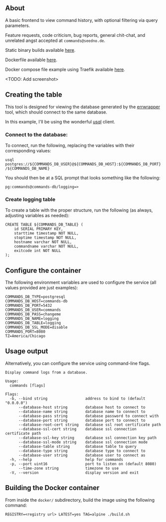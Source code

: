 
## About
A basic frontend to view command history, with optional filtering via query parameters.

Feature requests, code criticism, bug reports, general chit-chat, and unrelated angst accepted at `commands@seedno.de`.

Static binary builds available [here](https://cdn.seedno.de/builds/commands).

Dockerfile available [here](https://git.seedno.de/seednode/commands/docker/Dockerfile).

Docker compose file example using Traefik available [here](https://cdn.seedno.de/builds/commands/docker/docker-compose.yml).

<TODO: Add screenshot>

## Creating the table
This tool is designed for viewing the database generated by the [errwrapper](https://git.seedno.de/seednode/errwrapper) tool, which should connect to the same database.

In this example, I'll be using the wonderful [usql](https://github.com/xubingnan123/usql) client.

### Connect to the database:
To connect, run the following, replacing the variables with their corresponding values:

`usql postgres://${COMMANDS_DB_USER}@${COMMANDS_DB_HOST}:${COMMANDS_DB_PORT}/${COMMANDS_DB_NAME}`

You should then be at a SQL prompt that looks something like the following:

`pg:commands@commands-db/logging=>`

### Create logging table
To create a table with the proper structure, run the following (as always, adjusting variables as needed):
```
CREATE TABLE ${COMMANDS_DB_TABLE} (
	id SERIAL PRIMARY KEY,
	starttime timestamp NOT NULL,
	stoptime timestamp NOT NULL,
	hostname varchar NOT NULL,
	commandname varchar NOT NULL,
	exitcode int NOT NULL
);
```

## Configure the container
The following environment variables are used to configure the service (all values provided are just examples):
```
COMMANDS_DB_TYPE=postgresql
COMMANDS_DB_HOST=commands-db
COMMANDS_DB_PORT=5432
COMMANDS_DB_USER=commands
COMMANDS_DB_PASS=changeme
COMMANDS_DB_NAME=logging
COMMANDS_DB_TABLE=logging
COMMANDS_DB_SSL_MODE=disable
COMMANDS_PORT=8080
TZ=America/Chicago
```

## Usage output
Alternatively, you can configure the service using command-line flags.
```
Display command logs from a database.

Usage:
  commands [flags]

Flags:
  -b, --bind string                 address to bind to (default "0.0.0.0")
      --database-host string        database host to connect to
      --database-name string        database name to connect to
      --database-pass string        database password to connect with
      --database-port string        database port to connect to
      --database-root-cert string   database ssl root certificate path
      --database-ssl-cert string    database ssl connection certificate path
      --database-ssl-key string     database ssl connection key path
      --database-ssl-mode string    database ssl connection mode
      --database-table string       database table to query
      --database-type string        database type to connect to
      --database-user string        database user to connect as
  -h, --help                        help for commands
  -p, --port uint16                 port to listen on (default 8080)
      --time-zone string            timezone to use
  -V, --version                     display version and exit
```

## Building the Docker container
From inside the `docker/` subdirectory, build the image using the following command:

`REGISTRY=<registry url> LATEST=yes TAG=alpine ./build.sh`